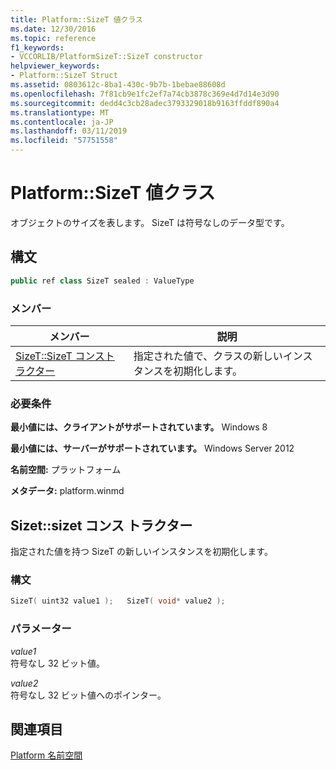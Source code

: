 ```yaml
---
title: Platform::SizeT 値クラス
ms.date: 12/30/2016
ms.topic: reference
f1_keywords:
- VCCORLIB/PlatformSizeT::SizeT constructor
helpviewer_keywords:
- Platform::SizeT Struct
ms.assetid: 0803612c-8ba1-430c-9b7b-1bebae88608d
ms.openlocfilehash: 7f81cb9e1fc2ef7a74cb3878c369e4d7d14e3d90
ms.sourcegitcommit: dedd4c3cb28adec3793329018b9163ffddf890a4
ms.translationtype: MT
ms.contentlocale: ja-JP
ms.lasthandoff: 03/11/2019
ms.locfileid: "57751558"
---
```

# <a name="platformsizet-value-class"></a>Platform::SizeT 値クラス

オブジェクトのサイズを表します。 SizeT は符号なしのデータ型です。

## <a name="syntax"></a>構文

```cpp
public ref class SizeT sealed : ValueType
```

### <a name="members"></a>メンバー

|メンバー|説明|
|------------|-----------------|
|[SizeT::SizeT コンストラクター](#ctor)|指定された値で、クラスの新しいインスタンスを初期化します。|

### <a name="requirements"></a>必要条件

**最小値には、クライアントがサポートされています。** Windows 8

**最小値には、サーバーがサポートされています。** Windows Server 2012

**名前空間:** プラットフォーム

**メタデータ:** platform.winmd

## <a name="ctor"></a>  Sizet::sizet コンス トラクター

指定された値を持つ SizeT の新しいインスタンスを初期化します。

### <a name="syntax"></a>構文

```cpp
SizeT( uint32 value1 );   SizeT( void* value2 );
```

### <a name="parameters"></a>パラメーター

*value1*<br/>
符号なし 32 ビット値。

*value2*<br/>
符号なし 32 ビット値へのポインター。

## <a name="see-also"></a>関連項目

[Platform 名前空間](../cppcx/platform-namespace-c-cx.md)
